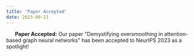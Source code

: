 ```yaml
---
title: 'Paper Accepted'
date: 2023-09-21
---
```


&nbsp;&nbsp;&nbsp;&nbsp;&nbsp; **Paper Accepted:** Our paper "Demystifying oversmoothing in attention-based graph neural networks" has been accepted to NeurIPS 2023 as a spotlight!
